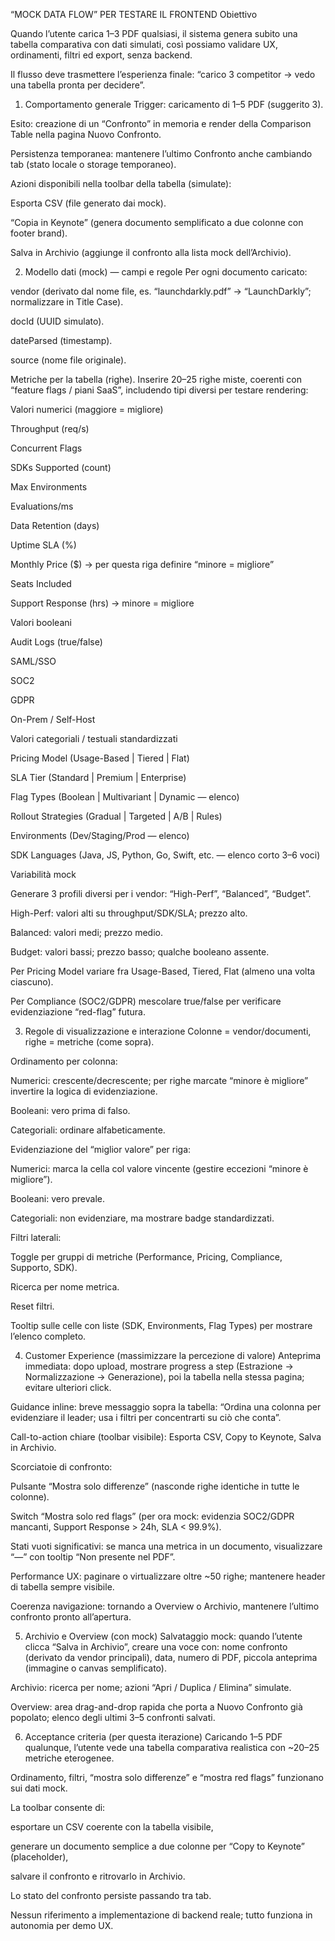 “MOCK DATA FLOW” PER TESTARE IL FRONTEND
Obiettivo

Quando l’utente carica 1–3 PDF qualsiasi, il sistema genera subito una tabella comparativa con dati simulati, così possiamo validare UX, ordinamenti, filtri ed export, senza backend.

Il flusso deve trasmettere l’esperienza finale: “carico 3 competitor → vedo una tabella pronta per decidere”.

1) Comportamento generale
Trigger: caricamento di 1–5 PDF (suggerito 3).

Esito: creazione di un “Confronto” in memoria e render della Comparison Table nella pagina Nuovo Confronto.

Persistenza temporanea: mantenere l’ultimo Confronto anche cambiando tab (stato locale o storage temporaneo).

Azioni disponibili nella toolbar della tabella (simulate):

Esporta CSV (file generato dai mock).

“Copia in Keynote” (genera documento semplificato a due colonne con footer brand).

Salva in Archivio (aggiunge il confronto alla lista mock dell’Archivio).

2) Modello dati (mock) — campi e regole
Per ogni documento caricato:

vendor (derivato dal nome file, es. “launchdarkly.pdf” → “LaunchDarkly”; normalizzare in Title Case).

docId (UUID simulato).

dateParsed (timestamp).

source (nome file originale).

Metriche per la tabella (righe). Inserire 20–25 righe miste, coerenti con “feature flags / piani SaaS”, includendo tipi diversi per testare rendering:

Valori numerici (maggiore = migliore)

Throughput (req/s)

Concurrent Flags

SDKs Supported (count)

Max Environments

Evaluations/ms

Data Retention (days)

Uptime SLA (%)

Monthly Price ($) → per questa riga definire “minore = migliore”

Seats Included

Support Response (hrs) → minore = migliore

Valori booleani

Audit Logs (true/false)

SAML/SSO

SOC2

GDPR

On-Prem / Self-Host

Valori categoriali / testuali standardizzati

Pricing Model (Usage-Based | Tiered | Flat)

SLA Tier (Standard | Premium | Enterprise)

Flag Types (Boolean | Multivariant | Dynamic — elenco)

Rollout Strategies (Gradual | Targeted | A/B | Rules)

Environments (Dev/Staging/Prod — elenco)

SDK Languages (Java, JS, Python, Go, Swift, etc. — elenco corto 3–6 voci)

Variabilità mock

Generare 3 profili diversi per i vendor: “High-Perf”, “Balanced”, “Budget”.

High-Perf: valori alti su throughput/SDK/SLA; prezzo alto.

Balanced: valori medi; prezzo medio.

Budget: valori bassi; prezzo basso; qualche booleano assente.

Per Pricing Model variare fra Usage-Based, Tiered, Flat (almeno una volta ciascuno).

Per Compliance (SOC2/GDPR) mescolare true/false per verificare evidenziazione “red-flag” futura.

3) Regole di visualizzazione e interazione
Colonne = vendor/documenti, righe = metriche (come sopra).

Ordinamento per colonna:

Numerici: crescente/decrescente; per righe marcate “minore è migliore” invertire la logica di evidenziazione.

Booleani: vero prima di falso.

Categoriali: ordinare alfabeticamente.

Evidenziazione del “miglior valore” per riga:

Numerici: marca la cella col valore vincente (gestire eccezioni “minore è migliore”).

Booleani: vero prevale.

Categoriali: non evidenziare, ma mostrare badge standardizzati.

Filtri laterali:

Toggle per gruppi di metriche (Performance, Pricing, Compliance, Supporto, SDK).

Ricerca per nome metrica.

Reset filtri.

Tooltip sulle celle con liste (SDK, Environments, Flag Types) per mostrare l’elenco completo.

4) Customer Experience (massimizzare la percezione di valore)
Anteprima immediata: dopo upload, mostrare progress a step (Estrazione → Normalizzazione → Generazione), poi la tabella nella stessa pagina; evitare ulteriori click.

Guidance inline: breve messaggio sopra la tabella: “Ordina una colonna per evidenziare il leader; usa i filtri per concentrarti su ciò che conta”.

Call-to-action chiare (toolbar visibile): Esporta CSV, Copy to Keynote, Salva in Archivio.

Scorciatoie di confronto:

Pulsante “Mostra solo differenze” (nasconde righe identiche in tutte le colonne).

Switch “Mostra solo red flags” (per ora mock: evidenzia SOC2/GDPR mancanti, Support Response > 24h, SLA < 99.9%).

Stati vuoti significativi: se manca una metrica in un documento, visualizzare “—” con tooltip “Non presente nel PDF”.

Performance UX: paginare o virtualizzare oltre ~50 righe; mantenere header di tabella sempre visibile.

Coerenza navigazione: tornando a Overview o Archivio, mantenere l’ultimo confronto pronto all’apertura.

5) Archivio e Overview (con mock)
Salvataggio mock: quando l’utente clicca “Salva in Archivio”, creare una voce con: nome confronto (derivato da vendor principali), data, numero di PDF, piccola anteprima (immagine o canvas semplificato).

Archivio: ricerca per nome; azioni “Apri / Duplica / Elimina” simulate.

Overview: area drag-and-drop rapida che porta a Nuovo Confronto già popolato; elenco degli ultimi 3–5 confronti salvati.

6) Acceptance criteria (per questa iterazione)
Caricando 1–5 PDF qualunque, l’utente vede una tabella comparativa realistica con ~20–25 metriche eterogenee.

Ordinamento, filtri, “mostra solo differenze” e “mostra red flags” funzionano sui dati mock.

La toolbar consente di:

esportare un CSV coerente con la tabella visibile,

generare un documento semplice a due colonne per “Copy to Keynote” (placeholder),

salvare il confronto e ritrovarlo in Archivio.

Lo stato del confronto persiste passando tra tab.

Nessun riferimento a implementazione di backend reale; tutto funziona in autonomia per demo UX.

